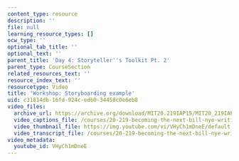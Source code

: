 ```yaml
---
content_type: resource
description: ''
file: null
learning_resource_types: []
ocw_type: ''
optional_tab_title: ''
optional_text: ''
parent_title: 'Day 4: Storyteller''s Toolkit Pt. 2'
parent_type: CourseSection
related_resources_text: ''
resource_index_text: ''
resourcetype: Video
title: 'Workshop: Storyboarding example'
uid: c31814db-16fd-924c-edb0-34458c0e6eb8
video_files:
  archive_url: https://archive.org/download/MIT20.219IAP15/MIT20_219IAP15_D04P2_300k.mp4
  video_captions_file: /courses/20-219-becoming-the-next-bill-nye-writing-and-hosting-the-educational-show-january-iap-2015/5d52eee8b1105b5b9a4477d016b817af_VHyCh1mDneE.vtt
  video_thumbnail_file: https://img.youtube.com/vi/VHyCh1mDneE/default.jpg
  video_transcript_file: /courses/20-219-becoming-the-next-bill-nye-writing-and-hosting-the-educational-show-january-iap-2015/cfafb82400258a5800d8c770bbe1dcfa_VHyCh1mDneE.pdf
video_metadata:
  youtube_id: VHyCh1mDneE
---
```


